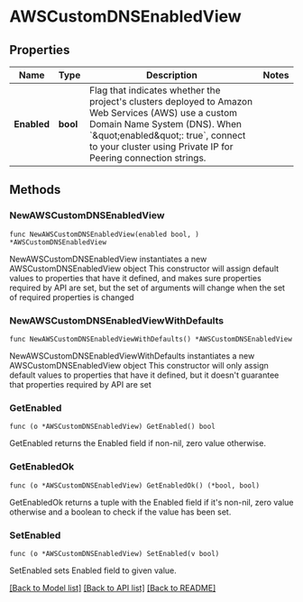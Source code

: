 # AWSCustomDNSEnabledView

## Properties

Name | Type | Description | Notes
------------ | ------------- | ------------- | -------------
**Enabled** | **bool** | Flag that indicates whether the project&#39;s clusters deployed to Amazon Web Services (AWS) use a custom Domain Name System (DNS). When &#x60;\&quot;enabled\&quot;: true&#x60;, connect to your cluster using Private IP for Peering connection strings. | 

## Methods

### NewAWSCustomDNSEnabledView

`func NewAWSCustomDNSEnabledView(enabled bool, ) *AWSCustomDNSEnabledView`

NewAWSCustomDNSEnabledView instantiates a new AWSCustomDNSEnabledView object
This constructor will assign default values to properties that have it defined,
and makes sure properties required by API are set, but the set of arguments
will change when the set of required properties is changed

### NewAWSCustomDNSEnabledViewWithDefaults

`func NewAWSCustomDNSEnabledViewWithDefaults() *AWSCustomDNSEnabledView`

NewAWSCustomDNSEnabledViewWithDefaults instantiates a new AWSCustomDNSEnabledView object
This constructor will only assign default values to properties that have it defined,
but it doesn't guarantee that properties required by API are set

### GetEnabled

`func (o *AWSCustomDNSEnabledView) GetEnabled() bool`

GetEnabled returns the Enabled field if non-nil, zero value otherwise.

### GetEnabledOk

`func (o *AWSCustomDNSEnabledView) GetEnabledOk() (*bool, bool)`

GetEnabledOk returns a tuple with the Enabled field if it's non-nil, zero value otherwise
and a boolean to check if the value has been set.

### SetEnabled

`func (o *AWSCustomDNSEnabledView) SetEnabled(v bool)`

SetEnabled sets Enabled field to given value.



[[Back to Model list]](../README.md#documentation-for-models) [[Back to API list]](../README.md#documentation-for-api-endpoints) [[Back to README]](../README.md)


